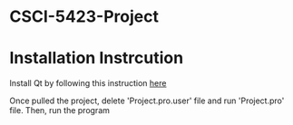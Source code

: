# CSCI-5423-Project

# Installation Instrcution
Install Qt by following this instruction [here](https://web.stanford.edu/dept/cs_edu/resources/qt/install-windows)

Once pulled the project, delete 'Project.pro.user' file and run 'Project.pro' file. Then, run the program